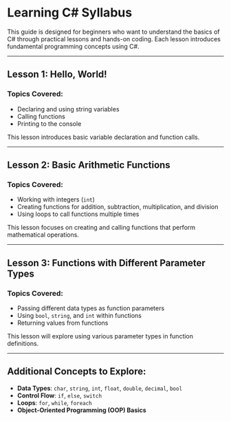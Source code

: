 # Learning C# Syllabus

This guide is designed for beginners who want to understand the basics of C# through practical lessons and hands-on coding.
Each lesson introduces fundamental programming concepts using C#.

---

## Lesson 1: Hello, World!
### Topics Covered:
- Declaring and using string variables
- Calling functions
- Printing to the console

This lesson introduces basic variable declaration and function calls.

---

## Lesson 2: Basic Arithmetic Functions
### Topics Covered:
- Working with integers (`int`)
- Creating functions for addition, subtraction, multiplication, and division
- Using loops to call functions multiple times

This lesson focuses on creating and calling functions that perform mathematical operations.

---

## Lesson 3: Functions with Different Parameter Types
### Topics Covered:
- Passing different data types as function parameters
- Using `bool`, `string`, and `int` within functions
- Returning values from functions

This lesson will explore using various parameter types in function definitions.

---

## Additional Concepts to Explore:
- **Data Types**: `char`, `string`, `int`, `float`, `double`, `decimal`, `bool`
- **Control Flow**: `if`, `else`, `switch`
- **Loops**: `for`, `while`, `foreach`
- **Object-Oriented Programming (OOP) Basics**

